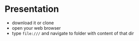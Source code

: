 # Presentation

- download it or clone
- open your web browser
- type `file:///` and navigate to folder with content of that dir
